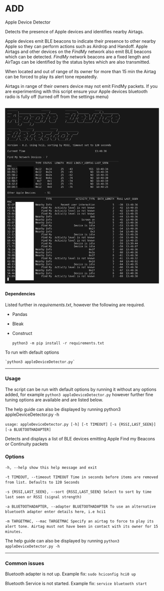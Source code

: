 # ADD

Apple Device Detector

Detects the presence of Apple devices and identifies nearby Airtags.

Apple devices emit BLE beacons to indicate their presence to other nearby Apple so they can perform actions such as Airdrop and Handoff. Apple Airtags and other devices on the *FindMy* network also emit BLE beacons which can be detected. *FindMy* network beacons are a fixed length and AirTags can be identified by the status bytes which are also transmitted.

When located and out of range of its owner for more than 15 min the Airtag can be forced to play its alert tone repeatedly.

Airtags in range of their owners device may not emit FindMy packets. If you are experimenting with this script ensure your Apple devices bluetooth radio is fully off (turned off from the settings menu)

![Screenshot](https://github.com/facelessg00n/ADD/blob/main/images/ADD1.jpg)
---

#### Dependencies

Listed further in *requirements.txt*, however the following are required.

- Pandas
- Bleak
- Construct

    `python3 -m pip install -r requirements.txt`

To run with default options

    `python3 appleDeviceDetector.py`

---

### Usage

The script can be run with default options by running it without any options added, for example  `python3 appleDeviceDetector.py` however further fine tuning options are available and are listed below.

The help guide can also be displayed by running python3 appleDeviceDetector.py -h

`usage: appleDeviceDetector.py [-h] [-t TIMEOUT] [-s {RSSI,LAST_SEEN}] [-a BLUETOOTHADAPTER]`

Detects and displays a list of BLE devices emitting Apple Find my Beacons or Continuity packets

### Options

`-h, --help show this help message and exit`

`-t TIMEOUT, --timeout TIMEOUT Time in seconds before items are removed from list. Defaults to 120 Seconds`

`-s {RSSI,LAST_SEEN}, --sort {RSSI,LAST_SEEN} Select to sort by time last seen or RSSI (signal strength)`

`-a BLUETOOTHADAPTER, --adapter BLUETOOTHADAPTER To use an alternative bluetooth adapter enter details here, i.e hci1`

`-m TARGETMAC, --mac TARGETMAC
                      Specify an airtag to force to play its alert tone. Airtag must not have been in contact with its owner for 15 minutes.`

The help guide can also be displayed by running `python3 appleDeviceDetector.py -h`

---

### Common issues

Bluetooth adapter is not up. Example fix: `sudo hciconfig hci0 up`

Bluetooth Service is not started. Example fix: `service bluetooth start`
